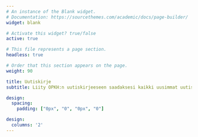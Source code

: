 ```yaml
---
# An instance of the Blank widget.
# Documentation: https://sourcethemes.com/academic/docs/page-builder/
widget: blank

# Activate this widget? true/false
active: true

# This file represents a page section.
headless: true

# Order that this section appears on the page.
weight: 90

title: Uutiskirje
subtitle: Liity OPKH:n uutiskirjeeseen saadaksesi kaikki uusimmat uutiset ja tapahtumat suoraan sähköpostiisi noin kerran kuukaudessa. Voit aina peruuttaa uutiskirjeen tilauksen

design:
  spacing:
    padding: ["0px", "0", "0px", "0"]

design:
  columns: '2'
---
```

<center>


<div class="cui-embed" style="height: 400px; width: 100%;" data-cui-uid="oCmOXOcR" data-cui-avatar="https://images.typeform.com/images/zK77UL9DNuwD" data-cui-mode="widget"></div> 

<script src="https://public-assets.typeform.com/confab/embed.js" async></script>

</center>
